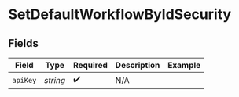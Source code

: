 # SetDefaultWorkflowByIdSecurity


## Fields

| Field              | Type               | Required           | Description        | Example            |
| ------------------ | ------------------ | ------------------ | ------------------ | ------------------ |
| `apiKey`           | *string*           | :heavy_check_mark: | N/A                |                    |